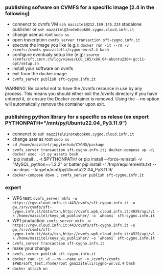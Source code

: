 ### publishing sofware on CVMFS for a specific image (2.4 in the following) 
- connenct to cvmfs VM ```ssh mazzitel@212.189.145.224``` stadalone publisher or ```ssh mazzitel@2notebook00.cygno.cloud.infn.it```
- change user as root ```sudo su```
- open trascription ```cvmfs_server transaction sft-cygno.infn.it```
- execute the image you like (e.g.): ```docker run -it --rm -v /cvmfs:/cvmfs gmazzitelli/cygno-wn:v2.4 bash```
- configure eventualy setup like (e.g): ```source /cvmfs/sft.cern.ch/lcg/views/LCG_105/x86_64-ubuntu2204-gcc11-opt/setup.sh```
- install your software on cvmfs
- exit form the docker image 
- ```cvmfs_server publish sft-cygno.infn.it```

WARNING: Be careful not to have the /cvmfs resource in use by any process. This means you should either exit the /cvmfs directory if you have entered it, or ensure the Docker container is removed. Using the --rm option will automatically remove the container upon exit.

### publishing python library for a specific os relese (ex export PYTHONPATH="/mnt/py/Ubuntu22.04_Py3.11.9")
- connenct to ```ssh mazzitel@2notebook00.cygno.cloud.infn.it```
- change user as root ```sudo su```
- ```cd /home/mazzitel/jupyterhub/CYGNO/package```
- ```cvmfs_server transaction sft-cygno.infn.it; docker-compose up -d; docker exec -it py_assets bash```
- `pip install ... -t $PYTHONPATH/ or pip install --force-reinstall -v "MySQL_python==1.2.2" or batter pip install -r /tmp/requirements.txt --no-deps --target=/mnt/py/Ubuntu22.04_Py3.11.9/
- ```docker-compose down ; cvmfs_server publish sft-cygno.infn.it```

### expert
- WP6 test: ```cvmfs_server mkfs -w https://rgw.cloud.infn.it:443/cvmfs/sft-cygno.infn.it -u gw,/srv/cvmfs/sft-cygno.infn.it/data/txn,http://cvmfs.wp6.cloud.infn.it:4929/api/v1 -k /home/mazzitel/keys_w6_publisher/ -o `whoami` sft-cygno.infn.it```
- WP1 pruduction: ```cvmfs_server mkfs -w https://rgw.cloud.infn.it:443/cvmfs/sft-cygno.infn.it -u gw,/srv/cvmfs/sft-cygno.infn.it/data/txn,http://cvmfs.wp6.cloud.infn.it:4929/api/v1 -k /home/mazzitel/keys_w1_publisher/ -o `whoami` sft-cygno.infn.it```
- ```cvmfs_server transaction sft-cygno.infn.it```
- make your change 
- ```cvmfs_server publish sft-cygno.infn.it```
- ```docker run -it -d --rm --name wn -v /cvmfs:/cvmfs $PWD/soft_test:/home/root gmazzitelli/cygno-wn:v2.4 bash```
- ```docker attach wn```
